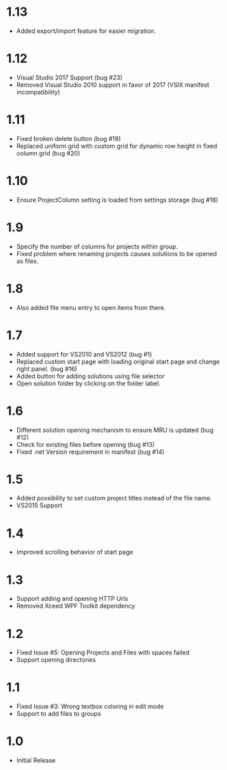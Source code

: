 # 1.13
- Added export/import feature for easier migration. 

# 1.12
- Visual Studio 2017 Support (bug #23)
- Removed Visual Studio 2010 support in favor of 2017 (VSIX manifest incompatibility)

# 1.11
- Fixed broken delete button (bug #19)
- Replaced uniform grid with custom grid for dynamic row height in fixed column grid (bug #20)

# 1.10
- Ensure ProjectColumn setting is loaded from settings storage (bug #18)

# 1.9
- Specify the number of columns for projects within group. 
- Fixed problem where renaming projects causes solutions to be opened as files. 

# 1.8
- Also added file menu entry to open items from there.

# 1.7
- Added support for VS2010 and VS2012 (bug #1)
- Replaced custom start page with loading original start page and change right panel. (bug #16)
- Added button for adding solutions using file selector
- Open solution folder by clicking on the folder label. 

# 1.6

- Different solution opening mechanism to ensure MRU is updated (bug #12)
- Check for existing files before opening (bug #13) 
- Fixed .net Version requirement in manifest (bug #14)

# 1.5

- Added possibility to set custom project titles instead of the file name. 
- VS2015 Support

# 1.4

- Improved scrolling behavior of start page

# 1.3

- Support adding and opening HTTP Urls 
- Removed Xceed WPF Toolkit dependency

# 1.2

- Fixed Issue #5: Opening Projects and Files with spaces failed
- Support opening directories

# 1.1

- Fixed Issue #3: Wrong textbox coloring in edit mode
- Support to add files to groups

# 1.0

- Initial Release

